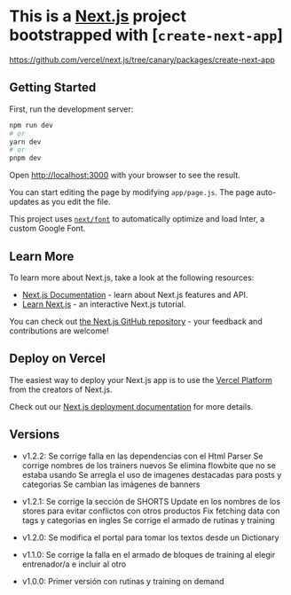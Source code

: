 # This is a [Next.js](https://nextjs.org/) project bootstrapped with [`create-next-app`]

<https://github.com/vercel/next.js/tree/canary/packages/create-next-app>

## Getting Started

First, run the development server:

```bash
npm run dev
# or
yarn dev
# or
pnpm dev
```

Open [http://localhost:3000](http://localhost:3000) with your browser to see the result.

You can start editing the page by modifying `app/page.js`. The page auto-updates as you edit the file.

This project uses [`next/font`](https://nextjs.org/docs/basic-features/font-optimization) to automatically optimize and load Inter, a custom Google Font.

## Learn More

To learn more about Next.js, take a look at the following resources:

- [Next.js Documentation](https://nextjs.org/docs) - learn about Next.js features and API.
- [Learn Next.js](https://nextjs.org/learn) - an interactive Next.js tutorial.

You can check out [the Next.js GitHub repository](https://github.com/vercel/next.js/) - your feedback and contributions are welcome!

## Deploy on Vercel

The easiest way to deploy your Next.js app is to use the [Vercel Platform](https://vercel.com/new?utm_medium=default-template&filter=next.js&utm_source=create-next-app&utm_campaign=create-next-app-readme) from the creators of Next.js.

Check out our [Next.js deployment documentation](https://nextjs.org/docs/deployment) for more details.

## Versions

- v1.2.2:
  Se corrige falla en las dependencias con el Html Parser
  Se corrige nombres de los trainers nuevos
  Se elimina flowbite que no se estaba usando
  Se arregla el uso de imagenes destacadas para posts y categorias
  Se cambian las imágenes de banners

- v1.2.1:
  Se corrige la sección de SHORTS
  Update en los nombres de los stores para evitar conflictos con otros productos
  Fix fetching data con tags y categorias en ingles
  Se corrige el armado de rutinas y training

- v1.2.0:
  Se modifica el portal para tomar los textos desde un Dictionary

- v1.1.0:
  Se corrige la falla en el armado de bloques de training al elegir entrenador/a e incluir al otro

- v1.0.0:
  Primer versión con rutinas y training on demand
  